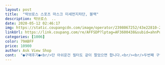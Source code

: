 ```yaml
---
layout: post 
title:  "락브로스 스포츠 마스크 미세먼지차단, 블랙" 
description: 락브로스  ..
date: 2020-05-12 02:46:17 
img: https://static.coupangcdn.com/image/operator/2398067252/43e22810-27c1-6fff-8792-cbb9620ee745.jpg 
linkUrl: https://link.coupang.com/re/AFFSDP?lptag=AF3600438&subid=ahnPublicAsk&pageKey=1365967962&itemId=2398067252&vendorItemId=70393112340&traceid=V0-113-48b783ce35c95bb2 
categories: [1006] 
color: 79ABFF 
price: 10900 
author: Ask View Shop 
cont:  "●구매후기●<br/>단 아쉬운건 필터도 같이 팔았으면 합니다.<br/><br/>두번째 구입입니다 성능은 모르겠고 마스크 아주 이쁨니다.<br/> 하지만 필터를 더이상 구할수 없다는 말에 별하나 뺐어요.<br/> 처음에시킨거랑 디자인이 틀리네요 뭐이렇습니까!?!?<br/>디자인이나 착용감은 마음에 드는데 필터가 아쉽네요<br/>얼굴에 착용은 많이 편한것 같습니다.<br/><br/>필터를 추가로 구매할 수 있게 옵션을 넣었으면 더 좋았을것 같네요<br/>" 
---
```

